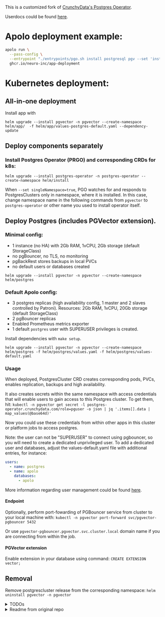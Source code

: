 This is a customized fork of [CrunchyData's Postgres Operator](https://github.com/CrunchyData/postgres-operator-examples/).

Userdocs could be found [here](https://access.crunchydata.com/documentation/postgres-operator/latest/quickstart).


# Apolo deployment example:
```bash
apolo run \
  --pass-config \
  --entrypoint "./entrypoints/pgo.sh install postgresql pgv --set 'instanceReplicas=2' --set 'pgBouncerReplicas=2' --set 'preset_name=cpu-medium' --set 'bouncer_preset_name=cpu-small' --set 'users[0].name=myuser' --set 'users[0].databases[0]=mydb'" \
  ghcr.io/neuro-inc/app-deployment
```

# Kubernetes deployment:
## All-in-one deployment
Install app with

`helm upgrade --install pgvector -n pgvector --create-namespace helm/app/  -f helm/app/values-postgres-default.yaml --dependency-update`

## Deploy components separately
### Install Postgres Operator (PRGO) and corresponding CRDs for k8s:

`helm upgrade --install postgres-operator -n postgres-operator --create-namespace helm/install`

When `--set singleNamespace=true`, PGO watches for and responds to PostgresClusters only in namespace, where it is installed. In this case, change namespace name in the following commands from `pgvector` to `postgres-operator` or other name you used to install operator itself.

## Deploy Postgres (includes PGVector extension).
### Minimal config:
- 1 instance (no HA) with 2Gb RAM, 1vCPU, 2Gb storage (default StorageClass)
- no pgBouncer, no TLS, no monitoring
- pgBackRest stores backups in local PVCs
- no default users or databases created

`helm upgrade --install pgvector -n pgvector --create-namespace helm/postgres`

### Default Apolo config:
- 3 postgres replicas (high availability config, 1 master and 2 slaves controlled by Patroni). Resources: 2Gb RAM, 1vCPU, 20Gb storage (default StorageClass)
- 2 pgBouncer replicas
- Enabled Prometheus metrics exporter
- 1 default `postgres` user with SUPERUSER privileges is created.

Install dependencies with `make setup`.

`helm upgrade --install pgvector -n pgvector --create-namespace helm/postgres -f helm/postgres/values.yaml -f helm/postgres/values-default.yaml`

### Usage
When deployed, PostgresCluster CRD creates corresponding pods, PVCs, enables replication, backups and high availability.

It also creates secrets within the same namespace with access credentials that will enable users to gain access to this Postgres cluster.
To get them, hit:
`kubectl -n pgvector get secret -l postgres-operator.crunchydata.com/role=pguser -o json | jq '.items[].data | map_values(@base64d)'`

Now you could use these credentials from within other apps in this cluster or platform jobs to access postgres.

Note: the user can not be "SUPERUSER" to connect using pgbouncer, so you will need to create a dedicated unprivileged user.
To add a dedicated user and databases, adjust the values-default.yaml file with additional entries, for instance:

```yaml
users:
  - name: postgres
  - name: apolo
    databases:
      - apolo
```
More information regarding user management could be found [here](https://access.crunchydata.com/documentation/postgres-operator/latest/tutorials/basic-setup/user-management#managing-the-postgres-user).

#### Endpoint
Optionally, perform port-fowarding of PGBouncer service from cluster to your local machine with:
`kubectl -n pgvector port-forward svc/pgvector-pgbouncer 5432`

Or use `pgvector-pgbouncer.pgvector.svc.cluster.local` domain name if you are connecting from within the job.

#### PGVector extension

Enable extension in your database using command:
`CREATE EXTENSION vector;`


## Removal
Remove postgrescluster release from the corresponding namespace:
`helm uninstall pgvector -n pgvector`

<details>
<summary> TODOs </summary>
- pgBackRest
  - If pgBackRest stores backups in platform managed S3 bucket, we need to adjust [--repo-s3-uri-style](https://pgbackrest.org/configuration.html#section-repository/option-repo-s3-uri-style) (https://access.crunchydata.com/documentation/postgres-operator/latest/tutorials/backups-disaster-recovery/backups#using-s3)
  - need to add default schedule for pgBackRest
  - current installation does not expose posgtes outside the cluster (no ingress configuration for now).



</details>


<details>

<summary> Readme from original repo </summary>
## Examples for Using [PGO](https://github.com/CrunchyData/postgres-operator), the Postgres Operator from Crunchy Data

This repository contains a collection of installers and examples for deploying, operating and maintaining Postgres clusters using PGO, the Postgres Operator from Crunchy Data as part of [Crunchy Postgres for Kubernetes](https://www.crunchydata.com/products/crunchy-postgresql-for-kubernetes).

The use of these examples with PGO and other container images (aside from those provided by Crunchy Data) will require modifications of the examples.

#### Using these Examples

The examples are grouped by various tools that can be used to deploy them.
Each of the examples has its own README that guides you through the process of deploying it.
The best way to get started is to fork this repository and experiment with the examples.
The examples as provided are designed for the use of PGO along with Crunchy Data's Postgres distribution, Crunchy Postgres, as Crunchy Postgres for Kubernetes.  For more information on the use of container images downloaded from the Crunchy Data Developer Portal or other third party sources, please see 'License and Terms' below.

#### Help with the Examples

* For general questions or community support, we welcome you to join our [community Discord](https://discord.gg/BnsMEeaPBV).
* If you believe you have discovered a bug, please open an issue in the [PGO project](https://github.com/CrunchyData/postgres-operator).
* You can find the full Crunchy Postgres for Kubernetes documentation [here](https://access.crunchydata.com/documentation/postgres-operator/v5/).
* You can find out more information about PGO, the Postgres Operator from [Crunchy Data](https://www.crunchydata.com), at the [project page](https://github.com/CrunchyData/postgres-operator).

#### FAQs, License and Terms

For more information regarding PGO, the Postgres Operator project from Crunchy Data, and Crunchy Postgres for Kubernetes, please see the [frequently asked questions](https://access.crunchydata.com/documentation/postgres-operator/latest/faq).

For information regarding the software versions of the components included and Kubernetes version compatibility, please see the [components and compatibility section of the Crunchy Postgres for Kubernetes documentation](https://access.crunchydata.com/documentation/postgres-operator/latest/references/components).

The examples provided in this project repository are available subject to the [Apache 2.0](https://github.com/CrunchyData/postgres-operator-examples/blob/-/LICENSE.md) license with the PGO logo and branding assets covered by our [trademark guidelines](https://github.com/CrunchyData/postgres-operator/blob/-/docs/static/logos/TRADEMARKS.md).

The examples as provided in this repo are designed for the use of PGO along with Crunchy Data's Postgres distribution, Crunchy Postgres, as Crunchy Postgres for Kubernetes. The unmodified use of these examples will result in downloading container images from Crunchy Data repositories - specifically the Crunchy Data Developer Portal. The use of container images downloaded from the Crunchy Data Developer Portal are subject to the [Crunchy Data Developer Program terms](https://www.crunchydata.com/developers/terms-of-use).

</details>
